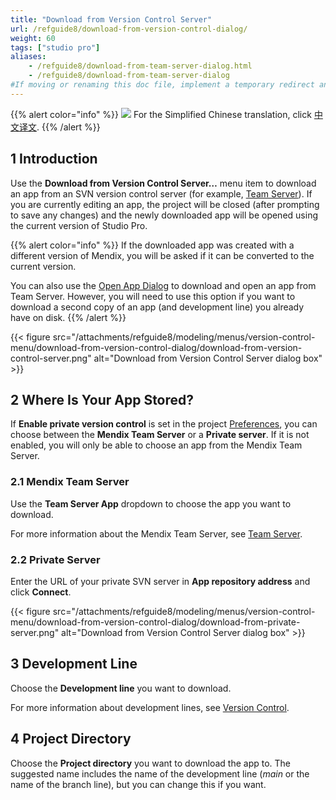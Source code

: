 ```yaml
---
title: "Download from Version Control Server"
url: /refguide8/download-from-version-control-dialog/
weight: 60
tags: ["studio pro"]
aliases:
    - /refguide8/download-from-team-server-dialog.html
    - /refguide8/download-from-team-server-dialog
#If moving or renaming this doc file, implement a temporary redirect and let the respective team know they should update the URL in the product. See Mapping to Products for more details.
---
```


{{% alert color="info" %}}
<img src="/attachments/china.png" class="d-inline-block" /> For the Simplified Chinese translation, click [中文译文](https://cdn.mendix.tencent-cloud.com/documentation/refguide8/download-from-version-control-dialog.pdf).
{{% /alert %}}

## 1 Introduction

Use the **Download from Version Control Server…** menu item to download an app from an SVN version control server (for example, [Team Server](/developerportal/collaborate/team-server/)). If you are currently editing an app, the project will be closed (after prompting to save any changes) and the newly downloaded app will be opened using the current version of Studio Pro.

{{% alert color="info" %}}
If the downloaded app was created with a different version of Mendix, you will be asked if it can be converted to the current version.

You can also use the [Open App Dialog](/refguide8/open-app-dialog/) to download and open an app from Team Server. However, you will need to use this option if you want to download a second copy of an app (and development line) you already have on disk.
{{% /alert %}}

{{< figure src="/attachments/refguide8/modeling/menus/version-control-menu/download-from-version-control-dialog/download-from-version-control-server.png" alt="Download from Version Control Server dialog box" >}}

## 2 Where Is Your App Stored?

If **Enable private version control** is set in the project [Preferences](/refguide8/preferences-dialog/#enable), you can choose between the **Mendix Team Server** or a **Private server**. If it is not enabled, you will only be able to choose an app from the Mendix Team Server.

### 2.1 Mendix Team Server

Use the **Team Server App** dropdown to choose the app you want to download.

For more information about the Mendix Team Server, see [Team Server](/developerportal/collaborate/team-server/).

### 2.2 Private Server

Enter the URL of your private SVN server in **App repository address** and click **Connect**.

{{< figure src="/attachments/refguide8/modeling/menus/version-control-menu/download-from-version-control-dialog/download-from-private-server.png" alt="Download from Version Control Server dialog box" >}}

## 3 Development Line

Choose the **Development line** you want to download.

For more information about development lines, see [Version Control](/refguide8/version-control/).

## 4 Project Directory

Choose the **Project directory** you want to download the app to. The suggested name includes the name of the development line (*main* or the name of the branch line), but you can change this if you want.

